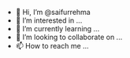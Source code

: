 - 👋 Hi, I’m @saifurrehma
- 👀 I’m interested in ...
- 🌱 I’m currently learning ...
- 💞️ I’m looking to collaborate on ...
- 📫 How to reach me ...

<!---
saifurrehma/saifurrehma is a ✨ special ✨ repository because its `README.md` (this file) appears on your GitHub profile.
You can click the Preview link to take a look at your changes.
--->
